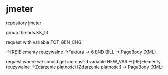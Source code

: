 jmeter
======

repository jmeter

group threads KK_13

request with variable TOT_GEN_CHG

->[RE]Elementy reużywalne
->Faktura
-> 6 END BILL
-> PageBody (XML)



request where we should get increased variable NEW_VAR
->[RE]Elementy reużywalne
->Zdarzenie platności
[Zdarzenie platności]
-> PageBody (XML)

